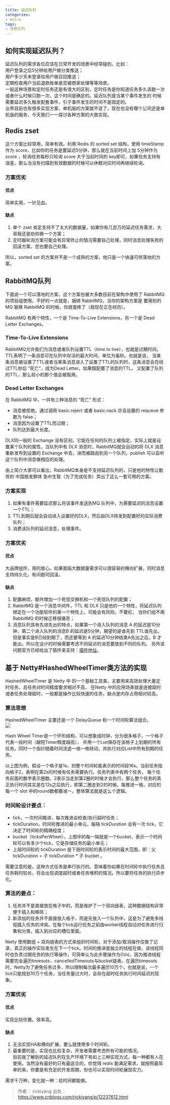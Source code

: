 ```yaml
---
title: 延迟队列
categories: 
- micro
tags:
- 消息队列
---
```


## 如何实现延迟队列？
延迟队列的需求各位应该在日常开发的场景中经常碰到。比如：  
用户登录之后5分钟给用户做分类推送；  
用户多少天未登录给用户做召回推送；  
定期检查用户当前退款账单是否被商家处理等等场景。  
一般这种场景和定时任务还是有很大的区别，定时任务是你知道任务多久该跑一次或者什么时候只跑一次，这个时间是确定的。延迟队列是当某个事件发生的
时候需要延迟多久触发配套事件，引子事件发生的时间不是固定的。  
业界目前也有很多实现方案，单机版的方案就不说了，现在也没有哪个公司还是单机版的服务，今天我们一一探讨各种方案的大致实现。  

<!--more-->

## Redis zset  

这个方案比较常用，简单有效。利用 Redis 的 sorted set 结构，使用 timeStamp 作为 score，比如你的任务是要延迟5分钟，那么就在当前时间上加
5分钟作为 score ，轮询任务每秒只轮询 score 大于当前时间的 key即可，如果任务支持有误差，那么当没有扫描到有效数据的时候可以休眠对应时间再继续轮询。  
### 方案优劣
#### 优点 
简单实用，一针见血。  
#### 缺点  
1. 单个 zset 肯定支持不了太大的数据量，如果你有几百万的延迟任务需求，大哥我还是劝你换一个方案；  
2. 定时器轮询方案可能会有异常终止的情况需要自己处理，同时消息处理失败的回滚方案，您也要自己处理。  

所以，sorted set 的方案并不是一个成熟的方案，他只是一个快速可供落地的方案。

##  RabbitMQ队列
下面说一个可以落地的方案，这个方案也被大多数目前在架构中使用了 RabbitMQ 的项目组使用。不好的一点就是，捆绑 RabbitMQ，当你的架构方案是
要用别的 MQ 替换 RabbitMQ 的时候，你就蛋疼了（我现在正在经历）。  

RabbitMQ 有两个特性，一个是 Time-To-Live Extensions，另一个是 Dead Letter Exchanges。  

### Time-To-Live Extensions
RabbitMQ允许我们为消息或者队列设置TTL（time to live），也就是过期时间。TTL表明了一条消息可在队列中存活的最大时间，单位为毫秒。也就是说，
当某条消息被设置了TTL或者当某条消息进入了设置了TTL的队列时，这条消息会在经过TTL秒后 “死亡”，成为Dead Letter。如果既配置了消息的TTL，
又配置了队列的TTL，那么较小的那个值会被取用。  

### Dead Letter Exchanges
在 RabbitMQ 中，一共有三种消息的 “死亡” 形式：  
* 消息被拒绝。通过调用 basic.reject 或者 basic.nack 并且设置的 requeue 参数为 false；  
* 消息因为设置了TTL而过期；  
* 队列达到最大长度。  

DLX同一般的 Exchange 没有区别，它能在任何的队列上被指定，实际上就是设置某个队列的属性。当队列中有 DLX 消息时，RabbitMQ就会自动的将 DLX
 消息重新发布到设置的 Exchange 中去，进而被路由到另一个队列，publish 可以监听这个队列中消息做相应的处理。
 
由上简介大家可以看出，RabbitMQ本身是不支持延迟队列的，只是他的特性让勤劳的 中国脱发群体 急中生智（为了完成任务）弄出了这么一套可用的方案。  

### 方案实现
1. 如果有事件需要延迟那么将该事件发送到MQ 队列中，为需要延迟的消息设置一个TTL；  
2. TTL到期后就会自动进入设置好的DLX，然后由DLX转发到配置好的实际消费队列；  
3. 消费该队列的延迟消息，处理事件。  

### 方案优劣
#### 优点
大品牌组件，用的放心。如果面临大数据量需求可以很容易的横向扩展，同时消息支持持久化，有问题可回滚。  
#### 缺点  
1. 配置麻烦，额外增加一个死信交换机和一个死信队列的配置；  
2. RabbitMQ 是一个消息中间件，TTL 和 DLX 只是他的一个特性，将延迟队列绑定在一个功能软件的某一个特性上，可能会有风险。不要杠，
当你们组不用 RabbitMQ 的时候迁移很痛苦；  
3. 消息队列具有先进先出的特点，如果第一个进入队列的消息 A 的延迟是10分钟，第二个进入队列的消息B 的延迟是5分钟，期望的是谁先到 TTL谁先出，
但是事实是B已经到期了，而还要等到 A 的延迟10分钟结束A先出之后，B 才能出。所以在设计的时候需要考虑不同延迟的消息要放到不同的队列。
另外该问题官方已经给出了插件来支持：[插件地址](https://www.rabbitmq.com/community-plugins.html)。

## 基于 Netty#HashedWheelTimer类方法的实现

HashedWheelTimer 是 Netty 中 的一个基础工具类，主要用来高效处理大量定时任务，且任务对时间精度要求相对不高， 
在Netty 中的应用场景就是连接超时或者任务处理超时，一般都是操作比较快速的任务，缺点是内存占用相对较高。  

### 算法思想
HashedWheelTimer 主要还是一个 DelayQueue 和一个时间轮算法组合。  
![](延迟队列/1607781-20200128112134537-701752363.png)

Hash Wheel Timer是一个环形结构，可以想象成时钟，分为很多格子，一个格子代表一段时间（越短Timer精度越高），
并用一个List保存在该格子上到期的所有任务。同时一个指针随着时间流逝一格一格转动，并执行对应List中所有到期的任务。

以上图为例，假设一个格子是1s，则整个时间轮能表示的时间段16s。当前任务指向格子2，表明在第2s的时候有任务需要执行。任务列表中有两个任务，
每个任务前面的数字表示圈数。2表示当走到第2圈的时候才会执行，那么整个任务的真正执行时间其实是在12s之后执行，即第二圈走到2的时候。每推进一格，对应的每一个 slot 中的round数都要减一。整体算法就是这么个逻辑。

### 时间轮设计要点：
* tick，一次时间推进，每次推进会检查/执行超时任务；  
* tickDuration，时间轮推进的最小单元，每隔 tickDuration 会有一次 tick，它决定了时间轮的精确程度；  
* bucket（ticksPerWheel），上图中的每一隔就是一个bucket，表示一个时间轮可以有多少个tick，它是存储任务的最小单元；  
* 上层时间轮的 tickDuration 是下层时间轮的表示时间的最大范围，即：父 tickDuration = 子 tickDuration * 子 bucket 。  

需要注意的是，这种方式任务是串行执行的。意味着你如果在时间轮中执行任务且任务耗时较长，将会出现调度超时或者任务堆积的情况。所以要将任务的执行异步化。  

### 算法的要点：
1. 任务并不是直接放在格子中的，而是维护了一个双向链表，这种数据结构非常便于插入和移除；  
2. 新添加的任务并不直接放入格子，而是先放入一个队列中，这是为了避免多线程插入任务的冲突。在每个tick运行任务之前由worker线程自动对任务进行归集和分类，插入到对应的槽位里面。  

Netty 使用数组 + 双向链表的方式来组织时间轮，对于添加/取消操作仅做了记录，真正的操作实际发生在下一个tick。时间的推进是独立的线程在做，该线程同时也负责过期任务的执行等操作，可简单认为此步骤操作为O(n)，因为推进线程需要完全遍历timeouts、cancelledTimeouts与bucket链表，在遍历timeouts时，Netty为了避免任务过多，所以限制每次最多遍历10万个，也就是说，一个tick只能规划10万个任务，当任务量过大时，会存在超时任务执行时间延迟的现象。


### 方案优劣
#### 优点  
实现比较优雅。效率高。
#### 缺点
1. 无法实现HA和横向扩展，要么就使用多个时间轮。  
2. 最重要的是，实现也比较复杂，开发者需要考虑所有可能的情况。  
目前我了解到的延迟队列在生产环境下有如上三种实现方式，每一种都有人在使用。当然没有最好的只有最适合的，你觉得 redis 能满足需求，就按照最简单的来，你要是有充足的开发周期，你也可以实现时间轮展现实力。  

需求千万种，变化就一种：给时间都能做。  

>作者： rickiyang
>出处：https://www.cnblogs.com/rickiyang/p/12237612.html